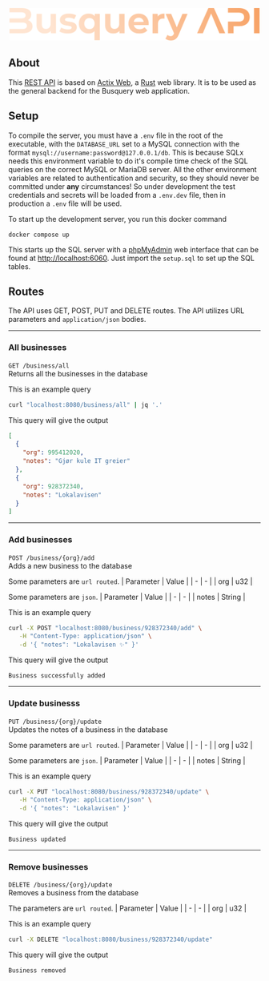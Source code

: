 <p align="center">
    <img src="../wiki/busquery-api.svg" width="500">
</p>

## About

This [REST API](https://restfulapi.net/) is based on
[Actix Web](https://actix.rs/), a [Rust](https://www.rust-lang.org/)
web library. It is to be used as the general backend for the Busquery
web application.   

## Setup

To compile the server, you must have a `.env` file in the root of the
executable, with the `DATABASE_URL` set to a MySQL connection with
the format `mysql://username:password@127.0.0.1/db`. This is because
SQLx needs this environment variable to do it's compile time check of
the SQL queries on the correct MySQL or MariaDB server. All the other
environment variables are related to authentication and security, so
they should never be committed under __any__ circumstances! So under
development the test credentials and secrets will be loaded from a
`.env.dev` file, then in production a `.env` file will be used.   

To start up the development server, you run this docker command
```shell
docker compose up
```

This starts up the SQL server with a
[phpMyAdmin](https://www.phpmyadmin.net/) web interface that can be
found at [http://localhost:6060](http://localhost:6060). Just import the
`setup.sql` to set up the SQL tables.   

## Routes

The API uses GET, POST, PUT and DELETE routes. The API utilizes URL
parameters and `application/json` bodies.   

---
### All businesses
`GET /business/all`   
Returns all the businesses in the database
<br>

This is an example query
```sh
curl "localhost:8080/business/all" | jq '.'
```

This query will give the output
```json
[
  {
    "org": 995412020,
    "notes": "Gjør kule IT greier"
  },
  {
    "org": 928372340,
    "notes": "Lokalavisen"
  }
]
```

---
### Add businesses
`POST /business/{org}/add`   
Adds a new business to the database
<br>

Some parameters are `url routed`.
| Parameter | Value |
| - | - |
| org | u32 |

Some parameters are `json`.
| Parameter | Value |
| - | - |
| notes | String |

This is an example query
```sh
curl -X POST "localhost:8080/business/928372340/add" \
   -H "Content-Type: application/json" \
   -d '{ "notes": "Lokalavisen ✨" }'
```

This query will give the output
```
Business successfully added
```

---
### Update businesss
`PUT /business/{org}/update`   
Updates the notes of a business in the database
<br>

Some parameters are `url routed`.
| Parameter | Value |
| - | - |
| org | u32 |

Some parameters are `json`.
| Parameter | Value |
| - | - |
| notes | String |

This is an example query
```sh
curl -X PUT "localhost:8080/business/928372340/update" \
   -H "Content-Type: application/json" \
   -d '{ "notes": "Lokalavisen" }'
```

This query will give the output
```
Business updated
```

---
### Remove businesses
`DELETE /business/{org}/update`   
Removes a business from the database
<br>

The parameters are `url routed`.
| Parameter | Value |
| - | - |
| org | u32 |

This is an example query
```sh
curl -X DELETE "localhost:8080/business/928372340/update"
```

This query will give the output
```
Business removed
```